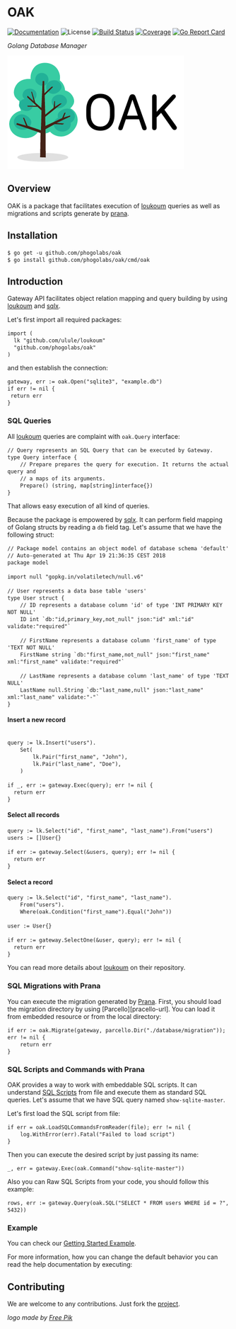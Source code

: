 # OAK

[![Documentation][godoc-img]][godoc-url]
![License][license-img]
[![Build Status][travis-img]][travis-url]
[![Coverage][codecov-img]][codecov-url]
[![Go Report Card][report-img]][report-url]

*Golang Database Manager*

[![OAK][oak-img]][oak-url]

## Overview

OAK is a package that facilitates execution of [loukoum][loukoum-url] queries
as well as migrations and scripts generate by [prana][prana-url].

## Installation

```console
$ go get -u github.com/phogolabs/oak
$ go install github.com/phogolabs/oak/cmd/oak
```

## Introduction

Gateway API facilitates object relation mapping and query building by using
[loukoum](loukoum-url) and [sqlx][sqlx-url].

Let's first import all required packages:

```golang
import (
  lk "github.com/ulule/loukoum"
  "github.com/phogolabs/oak"
)
```

and then establish the connection:

```golang
gateway, err := oak.Open("sqlite3", "example.db")
if err != nil {
 return err
}
```

### SQL Queries

All [loukoum][loukoum-url] queries are complaint with `oak.Query` interface:

```golang
// Query represents an SQL Query that can be executed by Gateway.
type Query interface {
	// Prepare prepares the query for execution. It returns the actual query and
	// a maps of its arguments.
	Prepare() (string, map[string]interface{})
}
```

That allows easy execution of all kind of queries.

Because the package is empowered by [sqlx][sqlx-url]. It can perform field
mapping of Golang structs by reading a `db` field tag. Let's assume that we
have the following struct:

```golang
// Package model contains an object model of database schema 'default'
// Auto-generated at Thu Apr 19 21:36:35 CEST 2018
package model

import null "gopkg.in/volatiletech/null.v6"

// User represents a data base table 'users'
type User struct {
	// ID represents a database column 'id' of type 'INT PRIMARY KEY NOT NULL'
	ID int `db:"id,primary_key,not_null" json:"id" xml:"id" validate:"required"`

	// FirstName represents a database column 'first_name' of type 'TEXT NOT NULL'
	FirstName string `db:"first_name,not_null" json:"first_name" xml:"first_name" validate:"required"`

	// LastName represents a database column 'last_name' of type 'TEXT NULL'
	LastName null.String `db:"last_name,null" json:"last_name" xml:"last_name" validate:"-"`
}
```

#### Insert a new record

```golang

query := lk.Insert("users").
	Set(
		lk.Pair("first_name", "John"),
		lk.Pair("last_name", "Doe"),
	)

if _, err := gateway.Exec(query); err != nil {
  return err
}
```

#### Select all records

```golang
query := lk.Select("id", "first_name", "last_name").From("users")
users := []User{}

if err := gateway.Select(&users, query); err != nil {
  return err
}
```

#### Select a record

```golang
query := lk.Select("id", "first_name", "last_name").
	From("users").
	Where(oak.Condition("first_name").Equal("John"))

user := User{}

if err := gateway.SelectOne(&user, query); err != nil {
  return err
}
```

You can read more details about [loukoum][loukoum-url] on their repository.

### SQL Migrations with Prana

You can execute the migration generated by [Prana][prana-url]. First, you
should load the migration directory by using [Parcello][pracello-url]. You can
load it from embedded resource or from the local directory:

```golang
if err := oak.Migrate(gateway, parcello.Dir("./database/migration")); err != nil {
	return err
}
```

### SQL Scripts and Commands with Prana

OAK provides a way to work with embeddable SQL scripts. It can understand
[SQL Scripts](https://github.com/phogolabs/prana#sql-scripts-and-commands) from
file and execute them as standard SQL queries. Let's assume that we have SQL
query named `show-sqlite-master`.

Let's first load the SQL script from file:

```golang
if err = oak.LoadSQLCommandsFromReader(file); err != nil {
	log.WithError(err).Fatal("Failed to load script")
}
```

Then you can execute the desired script by just passing its name:

```golang
_, err = gateway.Exec(oak.Command("show-sqlite-master"))
```

Also you can Raw SQL Scripts from your code, you should follow this
example:

```golang
rows, err := gateway.Query(oak.SQL("SELECT * FROM users WHERE id = ?", 5432))
```

### Example

You can check our [Getting Started Example](/example).

For more information, how you can change the default behavior you can read the
help documentation by executing:

## Contributing

We are welcome to any contributions. Just fork the
[project](https://github.com/phogolabs/oak).

*logo made by [Free Pik][logo-author-url]*

[report-img]: https://goreportcard.com/badge/github.com/phogolabs/oak
[report-url]: https://goreportcard.com/report/github.com/phogolabs/oak
[logo-author-url]: https://www.freepik.com/free-photos-vectors/tree
[logo-license]: http://creativecommons.org/licenses/by/3.0/
[oak-url]: https://github.com/phogolabs/oak
[oak-img]: doc/img/logo.png
[codecov-url]: https://codecov.io/gh/phogolabs/oak
[codecov-img]: https://codecov.io/gh/phogolabs/oak/branch/master/graph/badge.svg
[travis-img]: https://travis-ci.org/phogolabs/oak.svg?branch=master
[travis-url]: https://travis-ci.org/phogolabs/oak
[oak-url]: https://github.com/phogolabs/oak
[godoc-url]: https://godoc.org/github.com/phogolabs/oak
[godoc-img]: https://godoc.org/github.com/phogolabs/oak?status.svg
[license-img]: https://img.shields.io/badge/license-MIT-blue.svg
[software-license-url]: LICENSE
[loukoum-url]: https://github.com/ulule/loukoum
[prana-url]: https://github.com/phogolabs/prana
[sqlx-url]: https://github.com/jmoiron/sqlx
